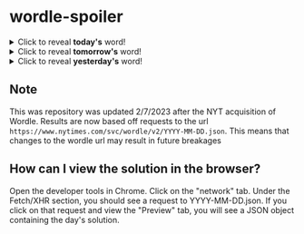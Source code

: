 # wordle-spoiler

<details>
  <summary>Click to reveal <b>today's</b> word!</summary>
  <br>
  <b> gland </b>
</details>

<details>
  <summary>Click to reveal <b>tomorrow's</b> word!</summary>
  <br>
  <b> dryer </b>
</details>

<details>
  <summary>Click to reveal <b>yesterday's</b> word!</summary>
  <br>
  <b> otter </b>
</details>

## Note
This was repository was updated 2/7/2023 after the NYT acquisition of Wordle. Results are now based off requests to the url `https://www.nytimes.com/svc/wordle/v2/YYYY-MM-DD.json`. This means that changes to the wordle url may result in future breakages

## How can I view the solution in the browser?
Open the developer tools in Chrome. Click on the "network" tab. Under the Fetch/XHR section, you should see a request to YYYY-MM-DD.json. If you click on that request and view the "Preview" tab, you will see a JSON object containing the day's solution.